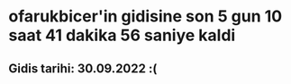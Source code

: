 # ofarukbicer'in gidisine son 5 gun 10 saat 41 dakika 56 saniye kaldi

## Gidis tarihi: 30.09.2022 :(